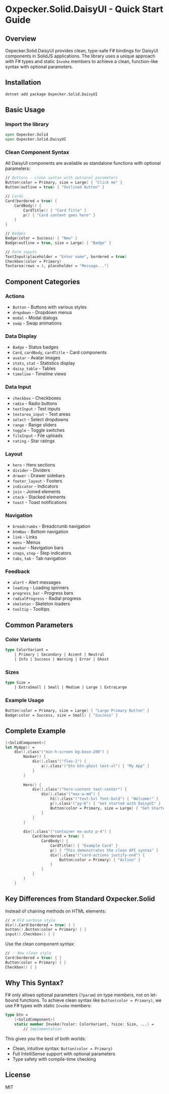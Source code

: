 # Oxpecker.Solid.DaisyUI - Quick Start Guide

## Overview

Oxpecker.Solid.DaisyUI provides clean, type-safe F# bindings for DaisyUI components in SolidJS applications. The library uses a unique approach with F# types and static `Invoke` members to achieve a clean, function-like syntax with optional parameters.

## Installation

```bash
dotnet add package Oxpecker.Solid.DaisyUI
```

## Basic Usage

### Import the library

```fsharp
open Oxpecker.Solid
open Oxpecker.Solid.DaisyUI
```

### Clean Component Syntax

All DaisyUI components are available as standalone functions with optional parameters:

```fsharp
// Buttons - clean syntax with optional parameters
Button(color = Primary, size = Large) { "Click me" }
Button(outline = true) { "Outlined button" }

// Cards
Card(bordered = true) {
    CardBody() {
        CardTitle() { "Card Title" }
        p() { "Card content goes here" }
    }
}

// Badges
Badge(color = Success) { "New" }
Badge(outline = true, size = Large) { "Badge" }

// Form inputs
TextInput(placeholder = "Enter name", bordered = true)
Checkbox(color = Primary)
Textarea(rows = 4, placeholder = "Message...")
```

## Component Categories

### Actions
- `Button` - Buttons with various styles
- `dropdown` - Dropdown menus
- `modal` - Modal dialogs
- `swap` - Swap animations

### Data Display
- `Badge` - Status badges
- `Card`, `cardBody`, `cardTitle` - Card components
- `avatar` - Avatar images
- `stats`, `stat` - Statistics display
- `daisy_table` - Tables
- `timeline` - Timeline views

### Data Input
- `checkbox` - Checkboxes
- `radio` - Radio buttons
- `textInput` - Text inputs
- `textarea_input` - Text areas
- `select` - Select dropdowns
- `range` - Range sliders
- `toggle` - Toggle switches
- `fileInput` - File uploads
- `rating` - Star ratings

### Layout
- `hero` - Hero sections
- `divider` - Dividers
- `drawer` - Drawer sidebars
- `footer_layout` - Footers
- `indicator` - Indicators
- `join` - Joined elements
- `stack` - Stacked elements
- `toast` - Toast notifications

### Navigation
- `breadcrumbs` - Breadcrumb navigation
- `btmNav` - Bottom navigation
- `link` - Links
- `menu` - Menus
- `navbar` - Navigation bars
- `steps`, `step` - Step indicators
- `tabs`, `tab` - Tab navigation

### Feedback
- `alert` - Alert messages
- `loading` - Loading spinners
- `progress_bar` - Progress bars
- `radialProgress` - Radial progress
- `skeleton` - Skeleton loaders
- `tooltip` - Tooltips

## Common Parameters

### Color Variants
```fsharp
type ColorVariant =
    | Primary | Secondary | Accent | Neutral
    | Info | Success | Warning | Error | Ghost
```

### Sizes
```fsharp
type Size =
    | ExtraSmall | Small | Medium | Large | ExtraLarge
```

### Example Usage
```fsharp
Button(color = Primary, size = Large) { "Large Primary Button" }
Badge(color = Success, size = Small) { "Success" }
```

## Complete Example

```fsharp
[<SolidComponent>]
let MyApp() =
    div().class'("min-h-screen bg-base-200") {
        Navbar() {
            div().class'("flex-1") {
                a().class'("btn btn-ghost text-xl") { "My App" }
            }
        }
        
        Hero() {
            div().class'("hero-content text-center") {
                div().class'("max-w-md") {
                    h1().class'("text-5xl font-bold") { "Welcome!" }
                    p().class'("py-6") { "Get started with DaisyUI" }
                    Button(color = Primary, size = Large) { "Get Started" }
                }
            }
        }
        
        div().class'("container mx-auto p-4") {
            Card(bordered = true) {
                CardBody() {
                    CardTitle() { "Example Card" }
                    p() { "This demonstrates the clean API syntax" }
                    div().class'("card-actions justify-end") {
                        Button(color = Primary) { "Action" }
                    }
                }
            }
        }
    }
```

## Key Differences from Standard Oxpecker.Solid

Instead of chaining methods on HTML elements:
```fsharp
// ❌ Old verbose style
div().Card(bordered = true) { }
button().Button(color = Primary) { }
input().Checkbox() { }
```

Use the clean component syntax:
```fsharp
// ✅ New clean style
Card(bordered = true) { }
Button(color = Primary) { }
Checkbox() { }
```

## Why This Syntax?

F# only allows optional parameters (`?param`) on type members, not on let-bound functions. To achieve clean syntax like `Button(color = Primary)`, we use F# types with static `Invoke` members:

```fsharp
type btn =
    [<SolidComponent>]
    static member Invoke(?color: ColorVariant, ?size: Size, ...) =
        // Implementation
```

This gives you the best of both worlds:
- Clean, intuitive syntax: `Button(color = Primary)`
- Full IntelliSense support with optional parameters
- Type safety with compile-time checking

## License

MIT
